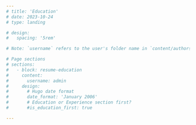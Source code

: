 ```yaml
---
# title: 'Education'
# date: 2023-10-24
# type: landing

# design:
#   spacing: '5rem'

# Note: `username` refers to the user's folder name in `content/authors/`

# Page sections
# sections:
#   - block: resume-education
#     content:
#       username: admin
#     design:
#       # Hugo date format
#       date_format: 'January 2006'
#       # Education or Experience section first?
#       #is_education_first: true

---
```


